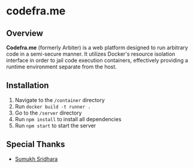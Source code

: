 codefra.me
==========

## Overview

**Codefra.me** (formerly Arbiter) is a web platform designed to run arbitrary code in a semi-secure manner. It utilizes Docker's resource isolation interface in order to jail code execution containers, effectively providing a runtime environment separate from the host.

## Installation

1. Navigate to the `/container` directory
2. Run `docker build -t runner .`
3. Go to the `/server` directory
4. Run `npm install` to install all dependencies
5. Run `npm start` to start the server

## Special Thanks

* [Sumukh Sridhara](https://github.com/Sumukh)

